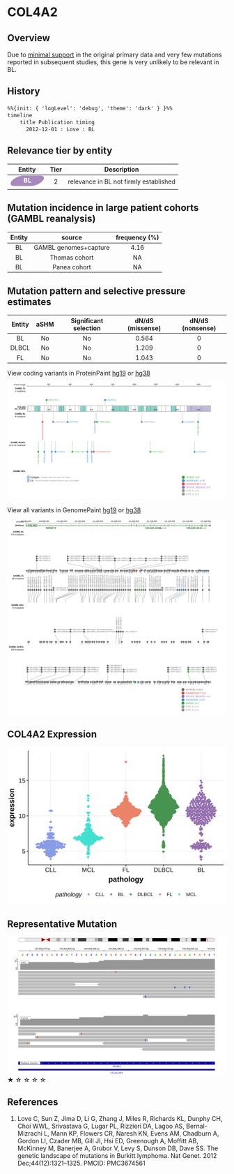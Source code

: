 # COL4A2
## Overview

Due to [minimal support](COL4A2#representative-mutations) in the original primary data and very few mutations reported in subsequent studies, this gene is very unlikely to be relevant in BL. 


## History

```mermaid
%%{init: { 'logLevel': 'debug', 'theme': 'dark' } }%%
timeline
    title Publication timing
      2012-12-01 : Love : BL
```

## Relevance tier by entity

|Entity|Tier|Description                           |
|:------:|:----:|--------------------------------------|
|![BL](images/icons/BL_tier2.png)    |2   |relevance in BL not firmly established|

## Mutation incidence in large patient cohorts (GAMBL reanalysis)

|Entity|source               |frequency (%)|
|:------:|:---------------------:|:-------------:|
|BL    |GAMBL genomes+capture|4.16         |
|BL    |Thomas cohort        |  NA         |
|BL    |Panea cohort         |  NA         |

## Mutation pattern and selective pressure estimates

|Entity|aSHM|Significant selection|dN/dS (missense)|dN/dS (nonsense)|
|:------:|:----:|:---------------------:|:----------------:|:----------------:|
|BL    |No  |No                   |0.564           |0               |
|DLBCL |No  |No                   |1.209           |0               |
|FL    |No  |No                   |1.043           |0               |




View coding variants in ProteinPaint [hg19](https://morinlab.github.io/LLMPP/GAMBL/COL4A2_protein.html)  or [hg38](https://morinlab.github.io/LLMPP/GAMBL/COL4A2_protein_hg38.html)

![](images/proteinpaint/COL4A2_NM_001846.svg)

View all variants in GenomePaint [hg19](https://morinlab.github.io/LLMPP/GAMBL/COL4A2.html)  or [hg38](https://morinlab.github.io/LLMPP/GAMBL/COL4A2_hg38.html)

![](images/proteinpaint/COL4A2.svg)

## COL4A2 Expression
![](images/gene_expression/COL4A2_by_pathology.svg)
<!-- ORIGIN: loveGeneticLandscapeMutations2012 -->
<!-- BL: loveGeneticLandscapeMutations2012 -->

## Representative Mutation
![](primary/Love_COL4A2.svg)
&starf; &star; &star; &star; &star;


## References
1.  Love C, Sun Z, Jima D, Li G, Zhang J, Miles R, Richards KL, Dunphy CH, Choi WWL, Srivastava G, Lugar PL, Rizzieri DA, Lagoo AS, Bernal-Mizrachi L, Mann KP, Flowers CR, Naresh KN, Evens AM, Chadburn A, Gordon LI, Czader MB, Gill JI, Hsi ED, Greenough A, Moffitt AB, McKinney M, Banerjee A, Grubor V, Levy S, Dunson DB, Dave SS. The genetic landscape of mutations in Burkitt lymphoma. Nat Genet. 2012 Dec;44(12):1321–1325. PMCID: PMC3674561
